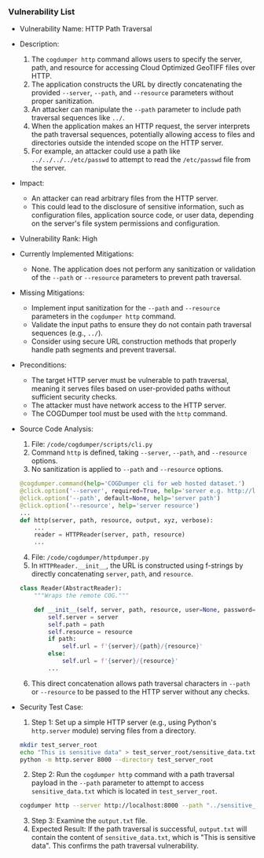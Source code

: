 ### Vulnerability List

- Vulnerability Name: HTTP Path Traversal
- Description:
    1. The `cogdumper http` command allows users to specify the server, path, and resource for accessing Cloud Optimized GeoTIFF files over HTTP.
    2. The application constructs the URL by directly concatenating the provided `--server`, `--path`, and `--resource` parameters without proper sanitization.
    3. An attacker can manipulate the `--path` parameter to include path traversal sequences like `../`.
    4. When the application makes an HTTP request, the server interprets the path traversal sequences, potentially allowing access to files and directories outside the intended scope on the HTTP server.
    5. For example, an attacker could use a path like `../../../../etc/passwd` to attempt to read the `/etc/passwd` file from the server.
- Impact:
    - An attacker can read arbitrary files from the HTTP server.
    - This could lead to the disclosure of sensitive information, such as configuration files, application source code, or user data, depending on the server's file system permissions and configuration.
- Vulnerability Rank: High
- Currently Implemented Mitigations:
    - None. The application does not perform any sanitization or validation of the `--path` or `--resource` parameters to prevent path traversal.
- Missing Mitigations:
    - Implement input sanitization for the `--path` and `--resource` parameters in the `cogdumper http` command.
    - Validate the input paths to ensure they do not contain path traversal sequences (e.g., `../`).
    - Consider using secure URL construction methods that properly handle path segments and prevent traversal.
- Preconditions:
    - The target HTTP server must be vulnerable to path traversal, meaning it serves files based on user-provided paths without sufficient security checks.
    - The attacker must have network access to the HTTP server.
    - The COGDumper tool must be used with the `http` command.
- Source Code Analysis:
    1. File: `/code/cogdumper/scripts/cli.py`
    2. Command `http` is defined, taking `--server`, `--path`, and `--resource` options.
    3. No sanitization is applied to `--path` and `--resource` options.
    ```python
    @cogdumper.command(help='COGDumper cli for web hosted dataset.')
    @click.option('--server', required=True, help='server e.g. http://localhost:8080')
    @click.option('--path', default=None, help='server path')
    @click.option('--resource', help='server resource')
    ...
    def http(server, path, resource, output, xyz, verbose):
        ...
        reader = HTTPReader(server, path, resource)
        ...
    ```
    4. File: `/code/cogdumper/httpdumper.py`
    5. In `HTTPReader.__init__`, the URL is constructed using f-strings by directly concatenating `server`, `path`, and `resource`.
    ```python
    class Reader(AbstractReader):
        """Wraps the remote COG."""

        def __init__(self, server, path, resource, user=None, password=None):
            self.server = server
            self.path = path
            self.resource = resource
            if path:
                self.url = f'{server}/{path}/{resource}'
            else:
                self.url = f'{server}/{resource}'
            ...
    ```
    6. This direct concatenation allows path traversal characters in `--path` or `--resource` to be passed to the HTTP server without any checks.

- Security Test Case:
    1. Step 1: Set up a simple HTTP server (e.g., using Python's `http.server` module) serving files from a directory.
    ```bash
    mkdir test_server_root
    echo "This is sensitive data" > test_server_root/sensitive_data.txt
    python -m http.server 8000 --directory test_server_root
    ```
    2. Step 2: Run the `cogdumper http` command with a path traversal payload in the `--path` parameter to attempt to access `sensitive_data.txt` which is located in `test_server_root`.
    ```bash
    cogdumper http --server http://localhost:8000 --path "../sensitive_data.txt" --resource dummy.tif --xyz 0 0 0 --output output.txt
    ```
    3. Step 3: Examine the `output.txt` file.
    4. Expected Result: If the path traversal is successful, `output.txt` will contain the content of `sensitive_data.txt`, which is "This is sensitive data". This confirms the path traversal vulnerability.